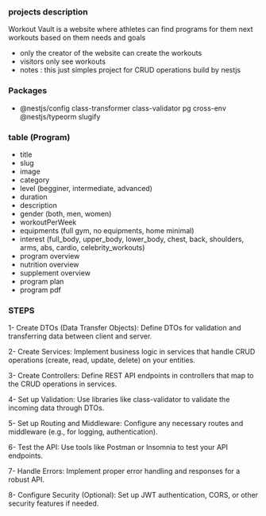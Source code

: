 ### projects description
Workout Vault is a website where athletes can find programs for them next workouts based on them needs and goals
- only the creator of the website can create the workouts
- visitors only see workouts
- notes : this just simples project for CRUD operations build by nestjs

### Packages 
- @nestjs/config class-transformer class-validator pg cross-env @nestjs/typeorm slugify

### table (Program)
- title
- slug
- image
- category 
- level (begginer, intermediate, advanced)
- duration
- description
- gender (both, men, women)
- workoutPerWeek
- equipments (full gym, no equipments, home minimal)
- interest (full_body, upper_body, lower_body, chest, back, shoulders, arms, abs, cardio, celebrity_workouts)
- program overview
- nutrition overview
- supplement overview
- program plan
- program pdf

### STEPS
1- Create DTOs (Data Transfer Objects): Define DTOs for validation and transferring data between client and server.

2- Create Services: Implement business logic in services that handle CRUD operations (create, read, update, delete) on your entities.

3- Create Controllers: Define REST API endpoints in controllers that map to the CRUD operations in services.

4- Set up Validation: Use libraries like class-validator to validate the incoming data through DTOs.

5- Set up Routing and Middleware: Configure any necessary routes and middleware (e.g., for logging, authentication).

6- Test the API: Use tools like Postman or Insomnia to test your API endpoints.

7- Handle Errors: Implement proper error handling and responses for a robust API.

8- Configure Security (Optional): Set up JWT authentication, CORS, or other security features if needed.